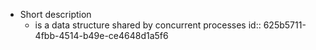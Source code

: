 - Short description
	- is a data structure shared by concurrent processes
	  id:: 625b5711-4fbb-4514-b49e-ce4648d1a5f6